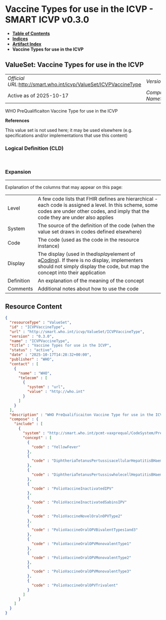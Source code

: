 # Vaccine Types for use in the ICVP - SMART ICVP v0.3.0

* [**Table of Contents**](toc.md)
* [**Indices**](indices.md)
* [**Artifact Index**](artifacts.md)
* **Vaccine Types for use in the ICVP**

## ValueSet: Vaccine Types for use in the ICVP 

| | |
| :--- | :--- |
| *Official URL*:http://smart.who.int/icvp/ValueSet/ICVPVaccineType | *Version*:0.3.0 |
| Active as of 2025-10-17 | *Computable Name*:ICVPVaccineType |

 
WHO PreQualificaiton Vaccine Type for use in the ICVP 

 **References** 

This value set is not used here; it may be used elsewhere (e.g. specifications and/or implementations that use this content)

### Logical Definition (CLD)

 

### Expansion

-------

 Explanation of the columns that may appear on this page: 

| | |
| :--- | :--- |
| Level | A few code lists that FHIR defines are hierarchical - each code is assigned a level. In this scheme, some codes are under other codes, and imply that the code they are under also applies |
| System | The source of the definition of the code (when the value set draws in codes defined elsewhere) |
| Code | The code (used as the code in the resource instance) |
| Display | The display (used in the*display*element of a[Coding](http://hl7.org/fhir/R4/datatypes.html#Coding)). If there is no display, implementers should not simply display the code, but map the concept into their application |
| Definition | An explanation of the meaning of the concept |
| Comments | Additional notes about how to use the code |



## Resource Content

```json
{
  "resourceType" : "ValueSet",
  "id" : "ICVPVaccineType",
  "url" : "http://smart.who.int/icvp/ValueSet/ICVPVaccineType",
  "version" : "0.3.0",
  "name" : "ICVPVaccineType",
  "title" : "Vaccine Types for use in the ICVP",
  "status" : "active",
  "date" : "2025-10-17T14:28:32+00:00",
  "publisher" : "WHO",
  "contact" : [
    {
      "name" : "WHO",
      "telecom" : [
        {
          "system" : "url",
          "value" : "http://who.int"
        }
      ]
    }
  ],
  "description" : "WHO PreQualificaiton Vaccine Type for use in the ICVP",
  "compose" : {
    "include" : [
      {
        "system" : "http://smart.who.int/pcmt-vaxprequal/CodeSystem/PreQualVaccineType",
        "concept" : [
          {
            "code" : "YellowFever"
          },
          {
            "code" : "DiphtheriaTetanusPertussisacellularHepatitisBHaemophilusinfluenzaetypebPolioInactivated"
          },
          {
            "code" : "DiphtheriaTetanusPertussiswholecellHepatitisBHaemophilusinfluenzaetypebPolioInactivated"
          },
          {
            "code" : "PolioVaccineInactivatedIPV"
          },
          {
            "code" : "PolioVaccineInactivatedSabinsIPV"
          },
          {
            "code" : "PolioVaccineNovelOralnOPVType2"
          },
          {
            "code" : "PolioVaccineOralOPVBivalentTypes1and3"
          },
          {
            "code" : "PolioVaccineOralOPVMonovalentType1"
          },
          {
            "code" : "PolioVaccineOralOPVMonovalentType2"
          },
          {
            "code" : "PolioVaccineOralOPVMonovalentType3"
          },
          {
            "code" : "PolioVaccineOralOPVTrivalent"
          }
        ]
      }
    ]
  }
}

```
